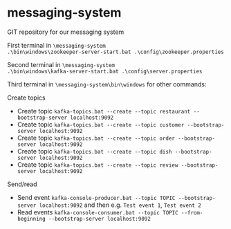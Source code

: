 # messaging-system
GIT repository for our messaging system

First terminal in `\messaging-system`\
`.\bin\windows\zookeeper-server-start.bat .\config\zookeeper.properties`

Second terminal in `\messaging-system`\
`.\bin\windows\kafka-server-start.bat .\config\server.properties`

Third terminal in `\messaging-system\bin\windows` for other commands:

Create topics
- Create topic `kafka-topics.bat --create --topic restaurant --bootstrap-server localhost:9092`
- Create topic `kafka-topics.bat --create --topic customer --bootstrap-server localhost:9092`
- Create topic `kafka-topics.bat --create --topic order --bootstrap-server localhost:9092`
- Create topic `kafka-topics.bat --create --topic dish --bootstrap-server localhost:9092`
- Create topic `kafka-topics.bat --create --topic review --bootstrap-server localhost:9092`

Send/read
- Send event `kafka-console-producer.bat --topic TOPIC --bootstrap-server localhost:9092` and then e.g. `Test event 1`, `Test event 2`
- Read events `kafka-console-consumer.bat --topic TOPIC --from-beginning --bootstrap-server localhost:9092`
